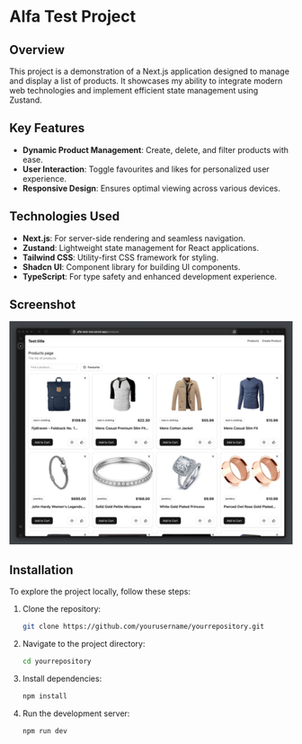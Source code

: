 # Alfa Test Project

## Overview

This project is a demonstration of a Next.js application designed to manage and display a list of products. It showcases my ability to integrate modern web technologies and implement efficient state management using Zustand.

## Key Features

- **Dynamic Product Management**: Create, delete, and filter products with ease.
- **User Interaction**: Toggle favourites and likes for personalized user experience.
- **Responsive Design**: Ensures optimal viewing across various devices.

## Technologies Used

- **Next.js**: For server-side rendering and seamless navigation.
- **Zustand**: Lightweight state management for React applications.
- **Tailwind CSS**: Utility-first CSS framework for styling.
- **Shadcn UI**: Component library for building UI components.
- **TypeScript**: For type safety and enhanced development experience.

## Screenshot

![Project Screenshot](public/screenshot.png)

## Installation

To explore the project locally, follow these steps:

1. Clone the repository:
   ```bash
   git clone https://github.com/yourusername/yourrepository.git
   ```

2. Navigate to the project directory:
   ```bash
   cd yourrepository
   ```
3. Install dependencies:
   ```bash
   npm install
   ```
4. Run the development server:
   ```bash
   npm run dev
   ```
